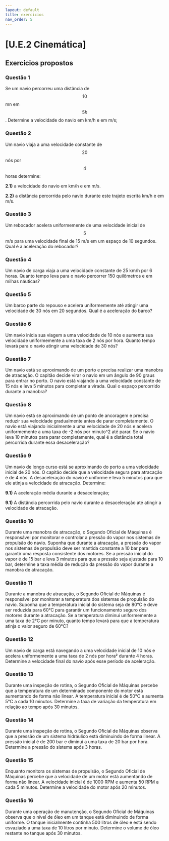```yaml
---
layout: default
title: exercicios
nav_order: 5
---
```


# [U.E.2 Cinemática]

## Exercícios propostos

### Questão 1

Se um navio percorreu uma distância de $$10 $$mn em $$5 h$$. Determine a velocidade do navio em km/h e em m/s;

### Questão 2

Um navio viaja a uma velocidade constante de $$20$$ nós por $$4$$ horas determine:

**2.1)** a velocidade do navio em km/h e em m/s.

**2.2)** a distância percorrida pelo navio durante este trajeto escrita km/h e
em m/s.

### Questão 3

Um rebocador acelera uniformemente de uma velocidade inicial de $$5$$ m/s para uma
velocidade final de 15 m/s em um espaço de 10 segundos. Qual é a aceleração do
rebocador?

### Questão 4

Um navio de carga viaja a uma velocidade constante de 25 km/h por 6 horas.
Quanto tempo leva para o navio percorrer 150 quilômetros e em milhas náuticas?

### Questão 5

Um barco parte do repouso e acelera uniformemente até atingir uma velocidade de
30 nós em 20 segundos. Qual é a aceleração do barco?

### Questão 6

Um navio inicia sua viagem a uma velocidade de 10 nós e aumenta sua velocidade
uniformemente a uma taxa de 2 nós por hora. Quanto tempo levará para o navio
atingir uma velocidade de 30 nós?

### Questão 7

Um navio está se aproximando de um porto e precisa realizar uma manobra de
atracação. O capitão decide virar o navio em um ângulo de 90 graus para entrar
no porto. O navio está viajando a uma velocidade constante de 15 nós e leva 5
minutos para completar a virada. Qual o espaço percorrido durante a manobra?

### Questão 8

Um navio está se aproximando de um ponto de ancoragem e precisa reduzir sua
velocidade gradualmente antes de parar completamente. O navio está viajando
inicialmente a uma velocidade de 20 nós e acelera uniformemente a uma taxa de -2
nós por minuto^2 até parar. Se o navio leva 10 minutos para parar completamente,
qual é a distância total percorrida durante essa desaceleração?

### Questão 9

Um navio de longo curso está se aproximando do porto a uma velocidade inicial de
20 nós. O capitão decide que a velocidade segura para atracação é de 4 nós. A
desaceleração do navio é uniforme e leva 5 minutos para que ele atinja a
velocidade de atracação. Determine:

**9.1)** A aceleração média durante a desaceleração;

**9.1)** A distância percorrida pelo navio durante a desaceleração até atingir a
velocidade de atracação.

### Questão 10

Durante uma manobra de atracação, o Segundo Oficial de Máquinas é responsável
por monitorar e controlar a pressão do vapor nos sistemas de propulsão do navio.
Suponha que durante a atracação, a pressão do vapor nos sistemas de propulsão
deve ser mantida constante a 10 bar para garantir uma resposta consistente dos
motores. Se a pressão inicial do vapor é de 15 bar e leva 3 minutos para que a
pressão seja ajustada para 10 bar, determine a taxa média de redução da pressão
do vapor durante a manobra de atracação.

### Questão 11

Durante a manobra de atracação, o Segundo Oficial de Máquinas é responsável por
monitorar a temperatura dos sistemas de propulsão do navio. Suponha que a
temperatura inicial do sistema seja de 80°C e deve ser reduzida para 60°C para
garantir um funcionamento seguro dos motores durante a atracação. Se a
temperatura diminui uniformemente a uma taxa de 2°C por minuto, quanto tempo
levará para que a temperatura atinja o valor seguro de 60°C?

### Questão 12

Um navio de carga está navegando a uma velocidade inicial de 10 nós e acelera
uniformemente a uma taxa de 2 nós por hora² durante 4 horas. Determine a
velocidade final do navio após esse período de aceleração.

### Questão 13

Durante uma inspeção de rotina, o Segundo Oficial de Máquinas percebe que a
temperatura de um determinado componente do motor está aumentando de forma não
linear. A temperatura inicial é de 50°C e aumenta 5°C a cada 10 minutos.
Determine a taxa de variação da temperatura em relação ao tempo após 30 minutos.

### Questão 14

Durante uma inspeção de rotina, o Segundo Oficial de Máquinas observa que a
pressão de um sistema hidráulico está diminuindo de forma linear. A pressão
inicial é de 200 bar e diminui a uma taxa de 20 bar por hora. Determine a
pressão do sistema após 3 horas.

### Questão 15

Enquanto monitora os sistemas de propulsão, o Segundo Oficial de Máquinas
percebe que a velocidade de um motor está aumentando de forma não linear. A
velocidade inicial é de 1000 RPM e aumenta 50 RPM a cada 5 minutos. Determine a
velocidade do motor após 20 minutos.

### Questão 16

Durante uma operação de manutenção, o Segundo Oficial de Máquinas observa que o
nível de óleo em um tanque está diminuindo de forma uniforme. O tanque
inicialmente continha 500 litros de óleo e está sendo esvaziado a uma taxa de 10
litros por minuto. Determine o volume de óleo restante no tanque após 30
minutos.